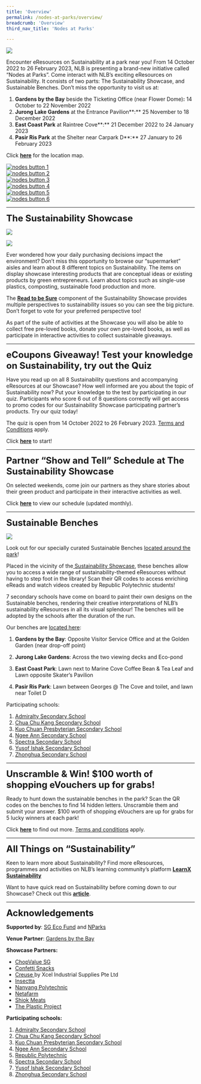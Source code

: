 ```yaml
---
title: 'Overview'
permalink: /nodes-at-parks/overview/
breadcrumb: 'Overview'
third_nav_title: 'Nodes at Parks'

---
```



![](../images/nodes-at-parks-01-min.png)

Encounter eResources on Sustainability at a park near you! From 14 October 2022 to 26 February 2023, NLB is presenting a brand-new initiative called “Nodes at Parks”. Come interact with NLB’s exciting eResources on Sustainability. It consists of two parts: The Sustainability Showcase, and Sustainable Benches. Don’t miss the opportunity to visit us at:

1. **Gardens by the Bay** beside the Ticketing Office (near Flower Dome)**:** 14 October to 22 November 2022
2. **Jurong Lake Gardens** at the Entrance Pavilion**:** 25 November to 18 December 2022
3. **East Coast Park** at Raintree Cove**:** 21 December 2022 to 24 January 2023
4. **Pasir Ris Park** at the Shelter near Carpark D**:** 27 January to 26 February 2023

Click **<A HREF="https://go.gov.sg/rtbs-nodes-showcase" TARGET="_BLANK">here</A>** for the location map.



<div>
<div class="row is-multiline">
    <div class="col is-one-third-desktop is-one-third-ta
blet">
<a href="#1"><img src="../images/rtbs-nodes-button1.jpg" alt="nodes button 1"></a>
</div>
    <div class="col is-one-third-desktop is-one-third-tablet">
<a href="#2"><img src="../images/rtbs-nodes-button2.jpg" alt="nodes button 2"></a>
</div>
    <div class="col is-one-third-desktop is-one-third-tablet">
<a href="#3"><img src="../images/rtbs-nodes-button3.jpg" alt="nodes button 3"></a>
</div>    
    <div class="col is-one-third-desktop is-one-third-tablet">
<a href="#4"><img src="../images/rtbs-nodes-button4.jpg" alt="nodes button 4"></a>
</div>    
	<div class="col is-one-third-desktop is-one-third-tablet"><a href="#5"><img src="../images/rtbs-nodes-button5.jpg" alt="nodes button 5"></a>
</div>    
	<div class="col is-one-third-desktop is-one-third-tablet"><a href="#6"><img src="../images/rtbs-nodes-button6.jpg" alt="nodes button 6"></a>
    </div></div></div>



<HR>

<a name="1"></a>

**<font size=5>The Sustainability Showcase</font>**


![](../images/nodes-at-parks-02-min.jpg)

![](../images/nodes-at-parks-03-min.png)

Ever wondered how your daily purchasing decisions impact the environment? Don’t miss this opportunity to browse our “supermarket” aisles and learn about 8 different topics on Sustainability. The items on display showcase interesting products that are conceptual ideas or existing products by green entrepreneurs. Learn about topics such as single-use plastics, composting, sustainable food production and more. 

The **[Read to be Sure](/read-to-be-sure/intro/)** component of the Sustainability Showcase provides multiple perspectives to sustainability issues so you can see the big picture. Don’t forget to vote for your preferred perspective too! 

As part of the suite of activities at the Showcase you will also be able to collect free pre-loved books, donate your own pre-loved books, as well as participate in interactive activities to collect sustainable giveaways. 



<HR>

<a name="2"></a>

**<font size=5>eCoupons Giveaway! Test your knowledge on Sustainability, try out the Quiz</font>**

Have you read up on all 8 Sustainability questions and accompanying eResources at our Showcase? How well informed are you about the topic of Sustainability now? Put your knowledge to the test by participating in our quiz. Participants who score 6 out of 8 questions correctly will get access to promo codes for our Sustainability Showcase participating partner’s products. Try our quiz today! 

The quiz is open from 14 October 2022 to 26 February 2023. <a href="https://go.gov.sg/sustainabilityshowcasequiz-tcs"  target="_blank">Terms and Conditions</a> apply.

Click **<a href="https://go.gov.sg/sustainabilityshowcasequiz4"  target="_blank"> here</A>** to start! 



<HR>

<a name="3"></a>

**<font size=5>Partner “Show and Tell” Schedule at The Sustainability Showcase</font>**

On selected weekends, come join our partners as they share stories about their green product and participate in their interactive activities as well. 

Click **<a href="https://go.gov.sg/showandtell-monthlyschedule"  target="_blank">here</a>** to view our schedule (updated monthly).


<HR>

<a name="4"></a>

**<font size=5>Sustainable Benches</font>**

![](../images/nodes-at-parks-05-min.png)

Look out for our specially curated Sustainable Benches <a href="https://go.gov.sg/rtbs-nodes-bench"  target="_blank">located around the park</a>!

Placed in the vicinity of the<a href="https://go.gov.sg/rtbs-nodes-showcase"  target="_blank"> Sustainability Showcase</a>, these benches allow you to access a wide range of sustainability-themed eResources without having to step foot in the library!  Scan their QR codes to access enriching eReads and watch videos created by Republic Polytechnic students!

7 secondary schools have come on board to paint their own designs on the Sustainable benches, rendering their creative interpretations of NLB’s sustainability eResources in all its visual splendour! The benches will be adopted by the schools after the duration of the run.

 

 

Our benches are <a href="https://go.gov.sg/rtbs-nodes-bench"  target="_blank">located here</a>:

1. **Gardens by the Bay**: Opposite Visitor Service Office and at the Golden Garden (near drop-off point)

2. **Jurong Lake Gardens**: Across the two viewing decks and Eco-pond

3. **East Coast Park**: Lawn next to Marine Cove Coffee Bean & Tea Leaf and Lawn opposite Skater’s Pavilion

4. **Pasir Ris Park**: Lawn between Georges @ The Cove and toilet, and lawn near Toilet D

 

Participating schools:

1. <a href="https://admiraltysec.moe.edu.sg/"  target="_blank">Admiralty Secondary School</a>
2. <a href="https://chuachukangsec.moe.edu.sg/"  target="_blank">Chua Chu Kang Secondary School</a>
3. <a href="https://kuochuanpresbyteriansec.moe.edu.sg/"  target="_blank">Kuo Chuan Presbyterian Secondary School</a>
4. <a href="https://ngeeannsec.moe.edu.sg/"  target="_blank">Ngee Ann Secondary School</a>
5. <a href="https://www.spectra.edu.sg/"  target="_blank">Spectra Secondary School</A>
6. <a href="https://yusofishaksec.moe.edu.sg/"  target="_blank">Yusof Ishak Secondary School</a>
7. <a href="https://www.zhonghuasec.moe.edu.sg/"  target="_blank">Zhonghua Secondary School</a>


<HR>
<a name="5"></a> 

**<font size=5>Unscramble & Win! $100 worth of shopping eVouchers up for grabs!</font>**

Ready to hunt down the sustainable benches in the park? Scan the QR codes on the benches to find 14 hidden letters. Unscramble them and submit your answer. $100 worth of shopping eVouchers are up for grabs for 5 lucky winners at each park! 

 Click **<a href="https://go.gov.sg/seekandunscramble4"  target="_blank">here</a>** to find out more. <a href=" https://go.gov.sg/susbenchtc"  target="_blank">Terms and conditions</a> apply.

 

<HR>

<a name="6"></a>

**<font size=5>All Things on “Sustainability”</font>**

Keen to learn more about Sustainability? Find more eResources, programmes and activities on NLB’s learning community’s platform **<a href="https://learning.nlb.gov.sg/sustainability/overview"  target="_blank">LearnX Sustainability</a>**

Want to have quick read on Sustainability before coming down to our Showcase? Check out this **<a href="https://go.gov.sg/nodesatparks-ereads-climatechange"  target="_blank"> article</a>**. 


<hr>

**<font size=5>Acknowledgements</font>** 

**Supported by**: <a href="https://www.mse.gov.sg/sgecofund"  target="_blank"> SG Eco Fund</a> and <a href="https://www.nparks.gov.sg/"  target="_blank">NParks </a>


**Venue Partner**: <a href="https://www.gardensbythebay.com.sg/"  target="_blank">Gardens by the Bay</a>


**Showcase Partners:**

- <a href="https://chopvalue.com.sg/"  target="_blank">ChopValue SG</a>
- <a href="https://www.confettisnacks.com/"  target="_blank">Confetti Snacks</A>
- <a href="http://creuse.sg/"  target="_blank">Creuse </a> by Xcel Industrial Supplies Pte Ltd
- <a href="https://www.insectta.com/"  target="_blank">Insectta</a>
- <a href="https://www.nyp.edu.sg/"  target="_blank">Nanyang Polytechnic</a>
- <a href="https://www.sfa.gov.sg/fromSGtoSG/farms/farm/Detail/netatech"  target="_blank"> Netafarm</a>
- <a href="https://shiokmeats.com/"  target="_blank">Shiok Meats</a>
- <a href="https://instagram.com/theplasticproject.sg/shop"  target="_blank">The Plastic Project</a>


  

**Participating schools:**

1. <a href="https://admiraltysec.moe.edu.sg/"  target="_blank">Admiralty Secondary School</a>
2. <a href="https://chuachukangsec.moe.edu.sg/"  target="_blank">Chua Chu Kang Secondary School</a>
3. <a href="https://kuochuanpresbyteriansec.moe.edu.sg/"  target="_blank">Kuo Chuan Presbyterian Secondary School</a>
4. <a href="https://ngeeannsec.moe.edu.sg/"  target="_blank">Ngee Ann Secondary School</a>
5. <a href="https://www.rp.edu.sg/"  target="_blank">Republic Polytechnic</a>
6. <a href="https://www.spectra.edu.sg/"  target="_blank">Spectra Secondary School</A>
7. <a href="https://yusofishaksec.moe.edu.sg/"  target="_blank">Yusof Ishak Secondary School</a>
8. <a href="https://www.zhonghuasec.moe.edu.sg/"  target="_blank">Zhonghua Secondary School</a>


